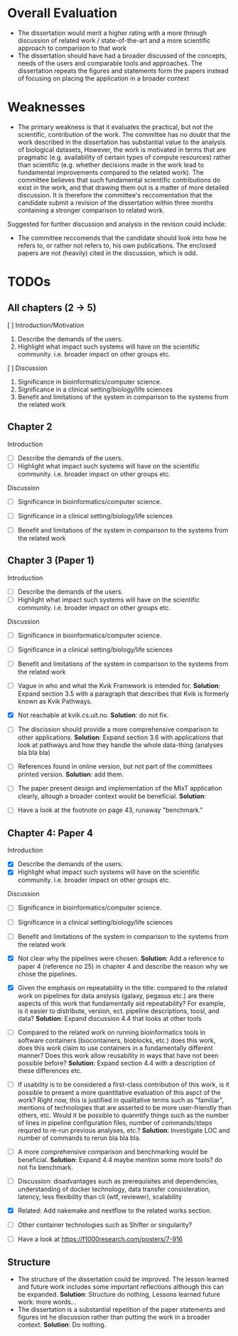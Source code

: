 # Overall Evaluation

- The dissertation would merit a higher rating with a more through discussion of
  related work / state-of-the-art and a more scientific approach to comparison
  to that work
- The dissertation should have had a broader discussed of the concepts, needs of
  the users and comparable tools and approaches. The dissertation repeats the
  figures and statements form the papers instead of focusing on placing the
  application in a broader context 

# Weaknesses
- The primary weakness is that it evaluates the practical, but not the
  scientific, contribution of the work. The committee has no doubt that the
  work described in the dissertation has substantial value to the analysis of
  biological datasets, However, the work is motivated in terms that are
  pragmatic (e.g. availability of certain types of compute resources) rather
  than scientific (e.g. whether decisions made in the work lead to fundamental
  improvements compared to the related  work). The committee believes that such
  fundamental scientific contributions do exist in the work, and that drawing
  them out is a matter of more detailed discussion. It is therefore the
  committee's reccomentation that the candidate submit a revision of the
  dissertation within three months containing a stronger comparison to related
  work.

Suggested for further discussion and analysis in the revison could include: 

- The committee reccomends that the candidate should look into how he refers to,
  or rather not refers to, his own publications. The enclosed papers are not
  (heavily) cited in the discussion, which is odd. 

# TODOs  
## All chapters (2 -> 5) 
[ ] Introduction/Motivation

1. Describe the demands of the users.
2. Highlight what impact such systems will have on the scientific community.
   i.e. broader impact on other groups etc. 


[ ] Discussion

1.	Significance in bioinformatics/computer science.
2.	Significance in a clinical setting/biology/life sciences
3.  Benefit and limitations of the system in comparison to the systems from
    the related work

## Chapter 2

Introduction

- [ ] Describe the demands of the users.
- [ ] Highlight what impact such systems will have on the scientific community.
   i.e. broader impact on other groups etc. 

Discussion

- [ ] Significance in bioinformatics/computer science.
- [ ] Significance in a clinical setting/biology/life sciences
- [ ]  Benefit and limitations of the system in comparison to the systems from
    the related work


## Chapter 3 (Paper 1) 
Introduction

- [ ] Describe the demands of the users.
- [ ] Highlight what impact such systems will have on the scientific community.
   i.e. broader impact on other groups etc. 

Discussion

- [ ] Significance in bioinformatics/computer science.
- [ ] Significance in a clinical setting/biology/life sciences
- [ ]  Benefit and limitations of the system in comparison to the systems from
    the related work

- [ ] Vague in who and what the Kvik Framework is intended for. **Solution**:
  Expand section 3.5 with a paragraph that describes that Kvik is formerly known
  as Kvik Pathways. 
- [x] Not reachable at kvik.cs.uit.no. **Solution**: do not fix. 
- [ ] The discission should provide a more comprehensive comparison to other
  applications. **Solution**: Expand section 3.6 with applications that look at
  pathways and how they handle the whole data-thing (analyses bla bla bla) 
- [ ] References found in online version, but not part of the committees printed
  version. **Solution**: add them. 

- [ ] The paper present design and implementation of the MIxT application
  clearly, altough a broader context would be beneficial. **Solution**: 
- [ ] Have a look at the footnote on page 43, runaway "benchmark." 

## Chapter 4: Paper 4

Introduction

- [x] Describe the demands of the users.
- [x] Highlight what impact such systems will have on the scientific community.
   i.e. broader impact on other groups etc. 

Discussion

- [ ] Significance in bioinformatics/computer science.
- [ ] Significance in a clinical setting/biology/life sciences
- [ ]  Benefit and limitations of the system in comparison to the systems from
    the related work

- [x] Not clear why the pipelines were chosen. **Solution**: Add a reference to
  paper 4 (reference no 25) in chapter 4 and describe the reason why we chose
  the pipelines. 

- [x] Given the emphasis on repeatability in the title: compared to the related
  work on pipelines for data anslysis (galaxy, pegasus etc.) are there aspects
  of this work that fundamentally aid repeatability? For example, is it easier
  to distribute, version, ect. pipeline descriptions, toosl, and data? 
  **Solution**: Expand discussion 4.4 that looks at other tools 

- [ ] Compared to the related work on running bioinformatics tools in software
  containers (biocontainers, bioblocks, etc.) does this work, does this work
  claim to use containers in a fundamentally different manner? Does this work
  allow reusability in ways that have not been possible before? 
  **Solution**: Expand section 4.4 with a description of these differences etc.

- [ ] If usability is to be considered a first-class contribution of this work,
  is it possible to present a more quantitative evaluation of this aspct of the
  work? Right now, this is justified in qualitative terms such as "familiar",
  mentions of technologies that are asserted to be more user-friendly than
  others, etc. Would it be possible to quanntify things such as the number of
  lines in pipeline configuration files, number of commands/steps requred to
  re-run previous analyses, etc.? 
  **Solution**: Investigate LOC and number of commands to rerun bla bla bla.
  
- [ ] A more comprehensive comparison and benchmarking would be beneficial.
  **Solution**: Expand 4.4 maybe mention some more tools? 
  do not fix benchmark.

- [ ] Discussion: disadvantages such as prerequisites and dependencies,
  understanding of docker technology, data transfer consisteration, latency,
  less flexibility than cli (wtf, reviewer), scalability

- [x] Related: Add nakemake and nextflow to the related works section. 

- [ ] Other container technologies such as Shifter or singularity?

- [ ] Have a look at https://f1000research.com/posters/7-916


## Structure
- The structure of the dissertation could be improved. The lesson learned and
  future work includes some important reflections although this can be expanded.
  **Solution**: Structure do nothing, Lessons learned future work: more words... 
- The dissertation is a substantial repetition of the paper statements and
  figures int he discussion rather than putting the work in a broader context. 
  **Solution**: Do nothing. 


  
